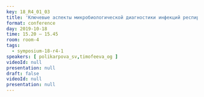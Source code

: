 ```yaml
---
key: 18_R4_01_03
title: 'Ключевые аспекты микробиологической диагностики инфекций респираторного тракта у пациентов с муковисцидозом'
format: conference
day: 2019-10-18
time: 15.20 – 15.45
room: room-4
tags:
  - symposium-18-r4-1
speakers: [ polikarpova_sv,timofeeva_og ]
videoId: null
presentation: null
draft: false
videoId: null
presentation: null
---
```

